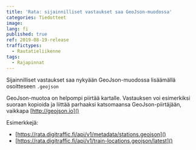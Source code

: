 ```yaml
---
title: 'Rata: sijainnilliset vastaukset saa GeoJson-muodossa'
categories: Tiedotteet
image: 
lang: fi
published: true
ref: 2019-08-19-release
traffictypes:
  - Rautatieliikenne
tags:
  - Rajapinnat
---
```


Sijainnilliset vastaukset saa nykyään GeoJson-muodossa lisäämällä osoitteseen `.geojson`

GeoJson-muotoa on helpompi piirtää kartalle. Vastauksen voi esimerkiksi suoraan kopioida ja liittää parhaaksi katsomaansa GeoJson-piirtäjään, vaikkapa [http://geojson.io]()

Esimerkkejä:
* [https://rata.digitraffic.fi/api/v1/metadata/stations.geojson]()
* [https://rata.digitraffic.fi/api/v1/train-locations.geojson/latest]()




